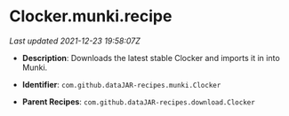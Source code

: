 # Clocker.munki.recipe

_Last updated 2021-12-23 19:58:07Z_

- **Description**: Downloads the latest stable Clocker and imports it in into Munki.

- **Identifier**: `com.github.dataJAR-recipes.munki.Clocker`

- **Parent Recipes**: `com.github.dataJAR-recipes.download.Clocker`